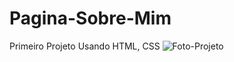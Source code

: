 # Pagina-Sobre-Mim
Primeiro Projeto Usando HTML, CSS
![Foto-Projeto](https://github.com/RPX31/Pagina-Sobre-Mim/assets/127531983/373e4161-6f36-4683-a9ff-585e9c7708b6)
